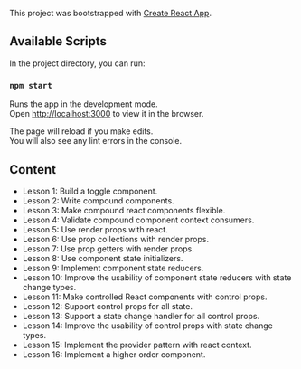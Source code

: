 This project was bootstrapped with [Create React App](https://github.com/facebook/create-react-app).

## Available Scripts

In the project directory, you can run:

### `npm start`

Runs the app in the development mode.<br>
Open [http://localhost:3000](http://localhost:3000) to view it in the browser.

The page will reload if you make edits.<br>
You will also see any lint errors in the console.

## Content

- Lesson 1: Build a toggle component.
- Lesson 2: Write compound components.
- Lesson 3: Make compound react components flexible.
- Lesson 4: Validate compound component context consumers.
- Lesson 5: Use render props with react.
- Lesson 6: Use prop collections with render props.
- Lesson 7: Use prop getters with render props.
- Lesson 8: Use component state initializers.
- Lesson 9: Implement component state reducers.
- Lesson 10: Improve the usability of component state reducers with state change types.
- Lesson 11: Make controlled React components with control props.
- Lesson 12: Support control props for all state.
- Lesson 13: Support a state change handler for all control props.
- Lesson 14: Improve the usability of control props with state change types.
- Lesson 15: Implement the provider pattern with react context.
- Lesson 16: Implement a higher order component.
